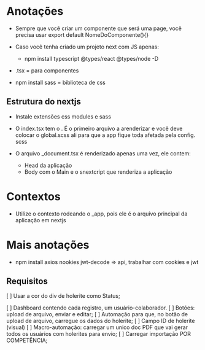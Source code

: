 # Anotações

- Sempre que você criar um componente que será uma page, você precisa usar export default NomeDoComponente(){}

- Caso você tenha criado um projeto next com JS apenas:

  - npm install typescript @types/react @types/node -D

- .tsx = para componentes

- npm install sass = biblioteca de css

## Estrutura do nextjs

- Instale extensões css modules e sass

- O index.tsx tem o <App />. É o primeiro arquivo a arenderizar
  e você deve colocar o global.scss ali para que a app fique toda
  afetada pela config. scss

- O arquivo \_document.tsx é renderizado apenas uma vez, ele contem:
  - Head da aplicação
  - Body com o Main e o snextcript que renderiza a aplicação

# Contextos

- Utilize o contexto rodeando o \_app, pois ele é o arquivo principal da aplicação em nextjs

# Mais anotações

- npm install axios nookies jwt-decode => api, trabalhar com cookies e jwt

## Requisitos

[ ] Usar a cor do div de holerite como Status;

[ ] Dashboard contendo cada registro, um usuário-colaborador.
[ ] Botões: upload de arquivo, enviar e editar;
[ ] Automação para que, no botão de upload de arquivo, carregue os dados do holerite;
[ ] Campo ID de holerite (visual)
[ ] Macro-automação: carregar um unico doc PDF que vai gerar todos os usuários com holerites para envio;
[ ] Carregar importação POR COMPETÊNCIA;

